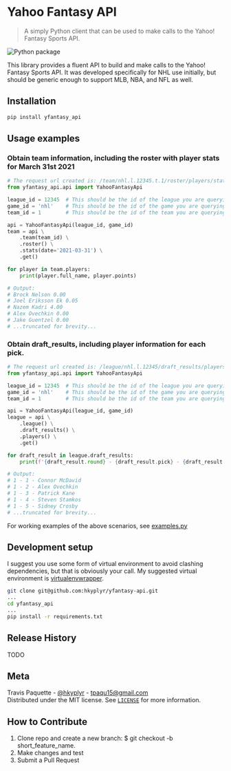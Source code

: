 # Yahoo Fantasy API
> A simply Python client that can be used to make calls to the Yahoo! Fantasy Sports API.

![Python package](https://github.com/hkyplyr/yfantasy-api/workflows/Python%20package/badge.svg)

This library provides a fluent API to build and make calls to the Yahoo! Fantasy Sports API. It was developed specifically for NHL use initially, but should be generic enough to support MLB, NBA, and NFL as well.

## Installation
``` sh
pip install yfantasy_api
```

## Usage examples
### Obtain team information, including the roster with player stats for March 31st 2021
``` python
# The request url created is: /team/nhl.l.12345.t.1/roster/players/stats;type=date;date=2021-03-31
from yfantasy_api.api import YahooFantasyApi

league_id = 12345  # This should be the id of the league you are querying
game_id = 'nhl'    # This should be the id of the game you are querying
team_id = 1        # This should be the id of the team you are querying

api = YahooFantasyApi(league_id, game_id)
team = api \
    .team(team_id) \
    .roster() \
    .stats(date='2021-03-31') \
    .get()

for player in team.players:
    print(player.full_name, player.points)

# Output:
# Brock Nelson 0.00
# Joel Eriksson Ek 0.05
# Nazem Kadri 4.00
# Alex Ovechkin 0.00
# Jake Guentzel 0.00
# ...truncated for brevity...
```

### Obtain draft_results, including player information for each pick.
``` python
# The request url created is: /league/nhl.l.12345/draft_results/players
from yfantasy_api.api import YahooFantasyApi

league_id = 12345  # This should be the id of the league you are querying
game_id = 'nhl'    # This should be the id of the game you are querying
team_id = 1        # This should be the id of the team you are querying

api = YahooFantasyApi(league_id, game_id)
league = api \
    .league() \
    .draft_results() \
    .players() \
    .get()

for draft_result in league.draft_results:
    print(f'{draft_result.round} - {draft_result.pick} - {draft_result.player.full_name}')

# Output:
# 1 - 1 - Connor McDavid
# 1 - 2 - Alex Ovechkin
# 1 - 3 - Patrick Kane
# 1 - 4 - Steven Stamkos
# 1 - 5 - Sidney Crosby
# ...truncated for brevity...
```
For working examples of the above scenarios, see [examples.py](examples.py)

## Development setup
I suggest you use some form of virtual environment to avoid clashing dependencies, but that is obviously your call. My suggested virtual environment is [virtualenvwrapper](https://virtualenvwrapper.readthedocs.io/en/latest/).
``` sh
git clone git@github.com:hkyplyr/yfantasy-api.git
...
cd yfantasy_api
...
pip install -r requirements.txt
```

## Release History
TODO

## Meta
Travis Paquette - [@hkyplyr](https://twitter.com/hkyplyr) - tpaqu15@gmail.com  
Distributed under the MIT license. See [`LICENSE`](LICENSE) for more information.
## How to Contribute
1. Clone repo and create a new branch: $ git checkout -b short_feature_name.
2. Make changes and test
3. Submit a Pull Request